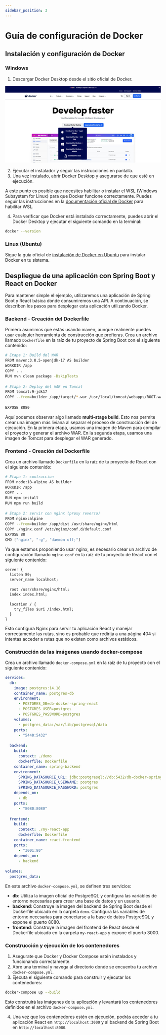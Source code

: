 ```yaml
---
sidebar_position: 3
---
```


# Guía de configuración de Docker

## Instalación y configuración de Docker

### Windows

1. Descargar Docker Desktop desde el sitio oficial de Docker.

<img src="/img/docker-install-win.png" alt="Descargar Docker Desktop" width="800"/>

2. Ejecutar el instalador y seguir las instrucciones en pantalla.
3. Una vez instalado, abrir Docker Desktop y asegurarse de que esté en ejecución.

A este punto es posible que necesites habilitar o instalar el WSL (Windows Subsystem for Linux) para que Docker funcione correctamente. Puedes seguir las instrucciones en la [documentación oficial de Docker](https://docs.docker.com/desktop/windows/wsl/) para habilitar WSL.

4. Para verificar que Docker está instalado correctamente, puedes abrir el Docker Desktop y ejecutar el siguiente comando en la terminal:

```bash
docker --version
```

### Linux (Ubuntu)

Sigue la guía oficial de [instalación de Docker en Ubuntu](https://docs.docker.com/desktop/setup/install/linux/ubuntu) para instalar Docker en tu sistema.


## Despliegue de una aplicación con Spring Boot y React en Docker

Para mantener simple el ejemplo, utilizaremos una aplicación de Spring Boot y React básica donde consumiremos una API. A continuación, se describen los pasos para desplegar esta aplicación utilizando Docker.

### Backend - Creación del Dockerfile 

Primero asumimos que estás usando maven, aunque realmente puedes usar cualquier herramienta de construcción que prefieras. Crea un archivo llamado `Dockerfile` en la raíz de tu proyecto de Spring Boot con el siguiente contenido:

```bash
# Etapa 1: Build del WAR
FROM maven:3.8.5-openjdk-17 AS builder
WORKDIR /app
COPY . .
RUN mvn clean package -DskipTests

# Etapa 2: Deploy del WAR en Tomcat
FROM tomcat:9-jdk17
COPY --from=builder /app/target/*.war /usr/local/tomcat/webapps/ROOT.war

EXPOSE 8080

```

Aquí podemos observar algo llamado **multi-stage build**. Esto nos permite crear una imagen más liviana al separar el proceso de construcción del de ejecución. En la primera etapa, usamos una imagen de Maven para compilar el proyecto y generar el archivo WAR. En la segunda etapa, usamos una imagen de Tomcat para desplegar el WAR generado.

### Frontend - Creación del Dockerfile

Crea un archivo llamado `Dockerfile` en la raíz de tu proyecto de React con el siguiente contenido:

```bash
# Etapa 1: contruccion
FROM node:18-alpine AS builder
WORKDIR /app
COPY . .
RUN npm install
RUN npm run build

# Etapa 2: servir con nginx (proxy reverso)
FROM nginx:alpine
COPY --from=builder /app/dist /usr/share/nginx/html
COPY ./nginx.conf /etc/nginx/conf.d/default.conf
EXPOSE 80
CMD ["nginx", "-g", "daemon off;"]
```

Ya que estamos proponiendo usar nginx, es necesario crear un archivo de configuración llamado `nginx.conf` en la raíz de tu proyecto de React con el siguiente contenido:

```nginx
server {
  listen 80;
  server_name localhost;

  root /usr/share/nginx/html;
  index index.html;

  location / {
    try_files $uri /index.html;
  }
}
```

Esto configura Nginx para servir tu aplicación React y manejar correctamente las rutas, sino es probable que redirija a una página 404 si intentas acceder a rutas que no existen como archivos estáticos.

### Construcción de las imágenes usando docker-compose

Crea un archivo llamado `docker-compose.yml` en la raíz de tu proyecto con el siguiente contenido:

```yaml
services:
  db:
    image: postgres:14.18
    container_name: postgres-db
    environment:
      - POSTGRES_DB=db-docker-spring-react
      - POSTGRES_USER=postgres
      - POSTGRES_PASSWORD=postgres
    volumes:
      - postgres_data:/var/lib/postgresql/data
    ports:
      - "5440:5432"

  backend:
    build:
      context: ./demo
      dockerfile: Dockerfile
    container_name: spring-backend
    environment:
      SPRING_DATASOURCE_URL: jdbc:postgresql://db:5432/db-docker-spring-react
      SPRING_DATASOURCE_USERNAME: postgres
      SPRING_DATASOURCE_PASSWORD: postgres
    depends_on:
      - db
    ports:
      - "8080:8080"

  frontend:
    build:
      context: ./my-react-app
      dockerfile: Dockerfile
    container_name: react-frontend
    ports:
      - "3001:80"
    depends_on:
      - backend

volumes:
  postgres_data:
```

En este archivo `docker-compose.yml`, se definen tres servicios:

- **db**: Utiliza la imagen oficial de PostgreSQL y configura las variables de entorno necesarias para crear una base de datos y un usuario.
- **backend**: Construye la imagen del backend de Spring Boot desde el Dockerfile ubicado en la carpeta `demo`. Configura las variables de entorno necesarias para conectarse a la base de datos PostgreSQL y expone el puerto 8080.
- **frontend**: Construye la imagen del frontend de React desde el Dockerfile ubicado en la carpeta `my-react-app` y expone el puerto 3000.

### Construcción y ejecución de los contenedores

1. Asegurate que Docker y Docker Compose estén instalados y funcionando correctamente.
2. Abre una terminal y navega al directorio donde se encuentra tu archivo `docker-compose.yml`.
3. Ejecuta el siguiente comando para construir y ejecutar los contenedores:

```bash
docker-compose up --build
```
Esto construirá las imágenes de tu aplicación y levantará los contenedores definidos en el archivo `docker-compose.yml`.

4. Una vez que los contenedores estén en ejecución, podrás acceder a tu aplicación React en `http://localhost:3000` y al backend de Spring Boot en `http://localhost:8080`.